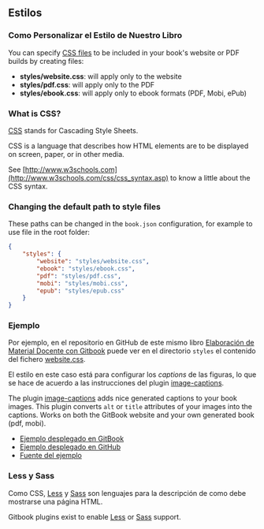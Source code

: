 ## Estilos

### Como Personalizar el Estilo de Nuestro Libro

You can specify [CSS files](https://gitbookio.gitbooks.io/documentation/content/styling/book.html) to be included in your book's website or PDF builds by creating files:

- **styles/website.css**: will apply only to the website
- **styles/pdf.css**: will apply only to the PDF
- **styles/ebook.css**: will apply only to ebook formats (PDF, Mobi, ePub)

### What is CSS?

[CSS](http://www.w3schools.com/css/css_intro.asp) 
stands for Cascading Style Sheets.

CSS is a language that describes how HTML elements are to be displayed on screen, paper, or in other media.

See [http://www.w3schools.com](http://www.w3schools.com/css/css_syntax.asp) to know a little about the CSS syntax.

### Changing the default path to style files

These paths can be changed in the `book.json` configuration, for example to use file in the root folder:

```json
{
    "styles": {
        "website": "styles/website.css",
        "ebook": "styles/ebook.css",
        "pdf": "styles/pdf.css",
        "mobi": "styles/mobi.css",
        "epub": "styles/epub.css"
    }
}
```
### Ejemplo

Por ejemplo, en el repositorio en GitHub de este mismo libro [Elaboración de Material Docente con Gitbook](https://github.com/ULL-PFPDI-GITBOOK-1617/Elaboracion-de-Material-Docente-con-GitBook/) puede 
ver en el directorio `styles` 
el contenido del fichero [website.css](https://github.com/ULL-PFPDI-GITBOOK-1617/Elaboracion-de-Material-Docente-con-GitBook/blob/master/styles/website.css).

El estilo en este caso está para configurar los *captions* de las figuras, lo que se hace de acuerdo a las instrucciones del plugin [image-captions](https://www.npmjs.com/package/gitbook-plugin-image-captions).

The plugin [image-captions](https://www.npmjs.com/package/gitbook-plugin-image-captions) adds nice generated captions to your book images. This plugin converts `alt` or `title` attributes of your images into the captions. Works on both the GitBook website and your own generated book (pdf, mobi).

- [Ejemplo desplegado en GitBook](https://tdvorak.gitbooks.io/test-book/content/phetchaburi.html)
- [Ejemplo desplegado en GitHub](https://crguezl.github.io/tdvorak-image-captions-plugin-test/)
- [Fuente del ejemplo](https://github.com/crguezl/tdvorak-image-captions-plugin-test)

### Less y Sass

Como CSS, [Less](http://lesscss.org/) y [Sass](http://sass-lang.com/) son lenguajes para la descripción de como debe mostrarse una página HTML.
 
Gitbook plugins exist to enable [Less](https://plugins.gitbook.com/plugin/styles-less) or [Sass](https://plugins.gitbook.com/plugin/styles-sass) support.
